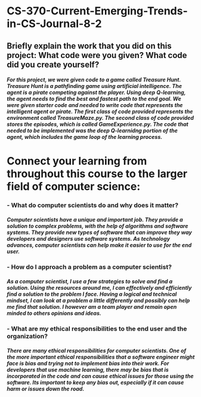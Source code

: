 # CS-370-Current-Emerging-Trends-in-CS-Journal-8-2

## Briefly explain the work that you did on this project: What code were you given? What code did you create yourself?
##### For this project, we were given code to a game called Treasure Hunt. Treasure Hunt is a pathfinding game using artificial intelligence. The agent is a pirate competing against the player. Using deep Q-learning, the agent needs to find the best and fastest path to the end goal. We were given starter code and needed to write code that represents the intelligent agent or pirate. The first class of code provided represents the environment called TreasureMaze.py. The second class of code provided stores the episodes, which is called GameExperience.py. The code that needed to be implemented was the deep Q-learnidng portion of the agent, which includes the game loop of the learning process.

# Connect your learning from throughout this course to the larger field of computer science:

### - What do computer scientists do and why does it matter?
##### Computer scientists have a unique and important job. They provide a solution to complex problems, with the help of algorithms and software systems. They provide new types of software that can improve they way developers and designers use software systems. As technology advances, computer scientists can help make it easier to use for the end user. 

### - How do I approach a problem as a computer scientist?
##### As a computer scientist, I use a few strategies to solve and find a solution. Using the resources around me, I can effectively and efficiently find a solution to the problem I face. Having a logical and technical mindset, I can look at a problem a little differently and possibly can help me find that solution. I however am a team player and remain open minded to others opinions and ideas. 

### - What are my ethical responsibilities to the end user and the organization?
##### There are many ethical responsibilities for computer scientists. One of the more important ethical responsibilities that a software engineer might face is bias and trying not to implement bias into their work. For developers that use machine learning, there may be bias that is incorporated in the code and can cause ethical issues for those using the software. Its important to keep any bias out, especially if it can cause harm or issues down the road. 
